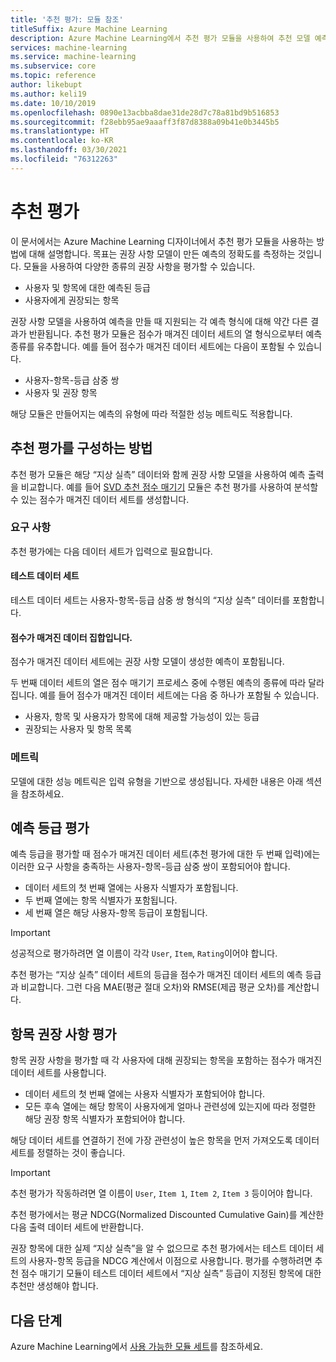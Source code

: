 ```yaml
---
title: '추천 평가: 모듈 참조'
titleSuffix: Azure Machine Learning
description: Azure Machine Learning에서 추천 평가 모듈을 사용하여 추천 모델 예측의 정확도를 측정하는 방법을 알아봅니다.
services: machine-learning
ms.service: machine-learning
ms.subservice: core
ms.topic: reference
author: likebupt
ms.author: keli19
ms.date: 10/10/2019
ms.openlocfilehash: 0890e13acbba8dae31de28d7c78a81bd9b516853
ms.sourcegitcommit: f28ebb95ae9aaaff3f87d8388a09b41e0b3445b5
ms.translationtype: HT
ms.contentlocale: ko-KR
ms.lasthandoff: 03/30/2021
ms.locfileid: "76312263"
---
```

# <a name="evaluate-recommender"></a>추천 평가

이 문서에서는 Azure Machine Learning 디자이너에서 추천 평가 모듈을 사용하는 방법에 대해 설명합니다. 목표는 권장 사항 모델이 만든 예측의 정확도를 측정하는 것입니다. 모듈을 사용하여 다양한 종류의 권장 사항을 평가할 수 있습니다.  
  
-   사용자 및 항목에 대한 예측된 등급    
-   사용자에게 권장되는 항목  
  
권장 사항 모델을 사용하여 예측을 만들 때 지원되는 각 예측 형식에 대해 약간 다른 결과가 반환됩니다. 추천 평가 모듈은 점수가 매겨진 데이터 세트의 열 형식으로부터 예측 종류를 유추합니다. 예를 들어 점수가 매겨진 데이터 세트에는 다음이 포함될 수 있습니다.

- 사용자-항목-등급 삼중 쌍
- 사용자 및 권장 항목

해당 모듈은 만들어지는 예측의 유형에 따라 적절한 성능 메트릭도 적용합니다. 

  
## <a name="how-to-configure-evaluate-recommender"></a>추천 평가를 구성하는 방법

추천 평가 모듈은 해당 “지상 실측” 데이터와 함께 권장 사항 모델을 사용하여 예측 출력을 비교합니다. 예를 들어 [SVD 추천 점수 매기기](score-svd-recommender.md) 모듈은 추천 평가를 사용하여 분석할 수 있는 점수가 매겨진 데이터 세트를 생성합니다.

### <a name="requirements"></a>요구 사항

추천 평가에는 다음 데이터 세트가 입력으로 필요합니다. 
  
#### <a name="test-dataset"></a>테스트 데이터 세트

테스트 데이터 세트는 사용자-항목-등급 삼중 쌍 형식의 “지상 실측” 데이터를 포함합니다.  

#### <a name="scored-dataset"></a>점수가 매겨진 데이터 집합입니다.

점수가 매겨진 데이터 세트에는 권장 사항 모델이 생성한 예측이 포함됩니다.  
  
두 번째 데이터 세트의 열은 점수 매기기 프로세스 중에 수행된 예측의 종류에 따라 달라집니다. 예를 들어 점수가 매겨진 데이터 세트에는 다음 중 하나가 포함될 수 있습니다.

- 사용자, 항목 및 사용자가 항목에 대해 제공할 가능성이 있는 등급
- 권장되는 사용자 및 항목 목록 

### <a name="metrics"></a>메트릭

모델에 대한 성능 메트릭은 입력 유형을 기반으로 생성됩니다. 자세한 내용은 아래 섹션을 참조하세요.

## <a name="evaluate-predicted-ratings"></a>예측 등급 평가  

예측 등급을 평가할 때 점수가 매겨진 데이터 세트(추천 평가에 대한 두 번째 입력)에는 이러한 요구 사항을 충족하는 사용자-항목-등급 삼중 쌍이 포함되어야 합니다.
  
-   데이터 세트의 첫 번째 열에는 사용자 식별자가 포함됩니다.    
-   두 번째 열에는 항목 식별자가 포함됩니다.  
-   세 번째 열은 해당 사용자-항목 등급이 포함됩니다.  
  
> [!IMPORTANT] 
> 성공적으로 평가하려면 열 이름이 각각 `User`, `Item`, `Rating`이어야 합니다.  
  
추천 평가는 “지상 실측” 데이터 세트의 등급을 점수가 매겨진 데이터 세트의 예측 등급과 비교합니다. 그런 다음 MAE(평균 절대 오차)와 RMSE(제곱 평균 오차)를 계산합니다.



## <a name="evaluate-item-recommendations"></a>항목 권장 사항 평가

항목 권장 사항을 평가할 때 각 사용자에 대해 권장되는 항목을 포함하는 점수가 매겨진 데이터 세트를 사용합니다.
  
-   데이터 세트의 첫 번째 열에는 사용자 식별자가 포함되어야 합니다.    
-   모든 후속 열에는 해당 항목이 사용자에게 얼마나 관련성에 있는지에 따라 정렬한 해당 권장 항목 식별자가 포함되어야 합니다. 

해당 데이터 세트를 연결하기 전에 가장 관련성이 높은 항목을 먼저 가져오도록 데이터 세트를 정렬하는 것이 좋습니다.  

> [!IMPORTANT] 
> 추천 평가가 작동하려면 열 이름이 `User`, `Item 1`, `Item 2`, `Item 3` 등이어야 합니다.  
  
추천 평가에서는 평균 NDCG(Normalized Discounted Cumulative Gain)를 계산한 다음 출력 데이터 세트에 반환합니다.  
  
권장 항목에 대한 실제 “지상 실측”을 알 수 없으므로 추천 평가에서는 테스트 데이터 세트의 사용자-항목 등급을 NDCG 계산에서 이점으로 사용합니다. 평가를 수행하려면 추천 점수 매기기 모듈이 테스트 데이터 세트에서 “지상 실측” 등급이 지정된 항목에 대한 추천만 생성해야 합니다.  
  

## <a name="next-steps"></a>다음 단계

Azure Machine Learning에서 [사용 가능한 모듈 세트](module-reference.md)를 참조하세요. 
